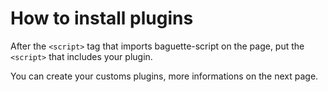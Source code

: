 # How to install plugins

After the `<script>` tag that imports baguette-script on the page, put the `<script>` that includes your plugin.

You can create your customs plugins, more informations on the next page.
